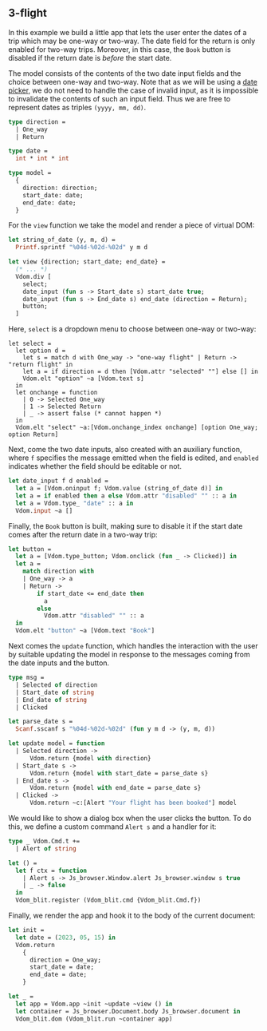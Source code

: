 ## 3-flight

In this example we build a little app that lets the user enter the dates of a
trip which may be one-way or two-way. The date field for the return is only
enabled for two-way trips. Moreover, in this case, the `Book` button is disabled
if the return date is _before_ the start date.

The model consists of the contents of the two date input fields and the choice
between one-way and two-way. Note that as we will be using a [date
picker](https://developer.mozilla.org/en-US/docs/Web/HTML/Element/input/date),
we do not need to handle the case of invalid input, as it is impossible to
invalidate the contents of such an input field. Thus we are free to represent
dates as triples `(yyyy, mm, dd)`.

```ocaml
type direction =
  | One_way
  | Return

type date =
  int * int * int

type model =
  {
    direction: direction;
    start_date: date;
    end_date: date;
  }
```

For the `view` function we take the model and render a piece of virtual DOM:

```ocaml
let string_of_date (y, m, d) =
  Printf.sprintf "%04d-%02d-%02d" y m d

let view {direction; start_date; end_date} =
  (* ... *)
  Vdom.div [
    select;
    date_input (fun s -> Start_date s) start_date true;
    date_input (fun s -> End_date s) end_date (direction = Return);
    button;
  ]
```

Here, `select` is a dropdown menu to choose between one-way or two-way:

```
let select =
  let option d =
    let s = match d with One_way -> "one-way flight" | Return -> "return flight" in
    let a = if direction = d then [Vdom.attr "selected" ""] else [] in
    Vdom.elt "option" ~a [Vdom.text s]
  in
  let onchange = function
    | 0 -> Selected One_way
    | 1 -> Selected Return
    | _ -> assert false (* cannot happen *)
  in
  Vdom.elt "select" ~a:[Vdom.onchange_index onchange] [option One_way; option Return]
```

Next, come the two date inputs, also created with an auxiliary function, where
`f` specifies the message emitted when the field is edited, and `enabled`
indicates whether the field should be editable or not.

```ocaml
let date_input f d enabled =
  let a = [Vdom.oninput f; Vdom.value (string_of_date d)] in
  let a = if enabled then a else Vdom.attr "disabled" "" :: a in
  let a = Vdom.type_ "date" :: a in
  Vdom.input ~a []
```

Finally, the `Book` button is built, making sure to disable it if the start date
comes after the return date in a two-way trip:

```ocaml
let button =
  let a = [Vdom.type_button; Vdom.onclick (fun _ -> Clicked)] in
  let a =
    match direction with
    | One_way -> a
    | Return ->
        if start_date <= end_date then
          a
        else
          Vdom.attr "disabled" "" :: a
  in
  Vdom.elt "button" ~a [Vdom.text "Book"]
```

Next comes the `update` function, which handles the interaction with the user by
suitable updating the model in response to the messages coming from the date
inputs and the button.

```ocaml
type msg =
  | Selected of direction
  | Start_date of string
  | End_date of string
  | Clicked

let parse_date s =
  Scanf.sscanf s "%04d-%02d-%02d" (fun y m d -> (y, m, d))

let update model = function
  | Selected direction ->
      Vdom.return {model with direction}
  | Start_date s ->
      Vdom.return {model with start_date = parse_date s}
  | End_date s ->
      Vdom.return {model with end_date = parse_date s}
  | Clicked ->
      Vdom.return ~c:[Alert "Your flight has been booked"] model
```

We would like to show a dialog box when the user clicks the button. To do this,
we define a custom command `Alert s` and a handler for it:

```ocaml
type _ Vdom.Cmd.t +=
  | Alert of string

let () =
  let f ctx = function
    | Alert s -> Js_browser.Window.alert Js_browser.window s true
    | _ -> false
  in
  Vdom_blit.register (Vdom_blit.cmd {Vdom_blit.Cmd.f})
```

Finally, we render the app and hook it to the body of the current document:

```ocaml
let init =
  let date = (2023, 05, 15) in
  Vdom.return
    {
      direction = One_way;
      start_date = date;
      end_date = date;
    }

let _ =
  let app = Vdom.app ~init ~update ~view () in
  let container = Js_browser.Document.body Js_browser.document in
  Vdom_blit.dom (Vdom_blit.run ~container app)
```
